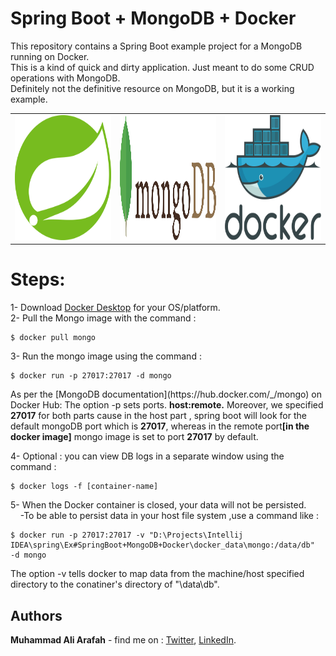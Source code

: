 # Spring Boot + MongoDB + Docker
This repository contains a Spring Boot example project for a MongoDB running on Docker.  
This is a kind of quick and dirty application. Just meant to do some CRUD operations with MongoDB.   
Definitely not the definitive resource on MongoDB, but it is a working example.

<table>
  <tr>
  <td><img alt="Spring" src="src/main/resources/static/images/spring.svg" width="300" height="200"/></td>
  <td><img alt="MongoDB" src="src/main/resources/static/images/mongodb.svg" width="300" height="200"/></td>
  <td><img alt="Docker" src="src/main/resources/static/images/docker.svg" width="300" height="200"/></td>
  </tr>
</table>


# Steps:

1- Download [Docker Desktop](https://www.docker.com/products/docker-desktop) for your OS/platform.  
2- Pull the Mongo image with the command :
```
$ docker pull mongo
```
3- Run the mongo image using the command :
```
$ docker run -p 27017:27017 -d mongo
```  
<p>As per the [MongoDB documentation](https://hub.docker.com/_/mongo) on Docker Hub:  
The option -p sets ports. <strong>host:remote.</strong> Moreover, we specified <strong>27017</strong> for both
parts cause in the host part , spring boot will look for the default
mongoDB port which is <strong>27017</strong>, whereas in the remote port<strong>[in the docker image]</strong>
mongo image is set to port <strong>27017</strong> by default.</p>  
 
4- Optional : you can view DB logs in a separate window using the command :
```
$ docker logs -f [container-name]   
```
5- When the Docker container is closed, your data will not be persisted.  
&nbsp;&nbsp;&nbsp;&nbsp;-To be able to persist data in your host file system ,use a command like :
```
$ docker run -p 27017:27017 -v "D:\Projects\Intellij IDEA\spring\Ex#SpringBoot+MongoDB+Docker\docker_data\mongo:/data/db"  -d mongo 
```
<p>The option -v tells docker to map data from the machine/host specified directory to the conatiner's directory of "\data\db".</p>  

## Authors  
   **Muhammad Ali Arafah** - find me on : [Twitter](https://twitter.com/ZaTribune), [LinkedIn](https://www.linkedin.com/in/zatribune).  

